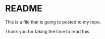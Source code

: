 
# README #




This is a file that is going to posted to my repo. 

Thank you for taking the time to read this. 


